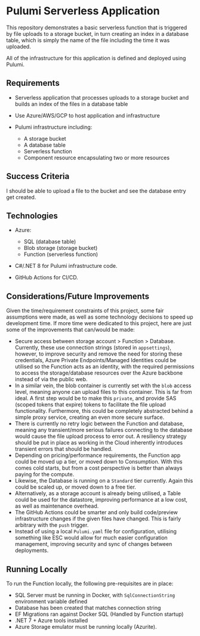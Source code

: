 # Pulumi Serverless Application

This repository demonstrates a basic serverless function that is triggered by file uploads to a storage bucket, in turn creating an index in a database table, which is simply the name of the file including the time it was uploaded.

All of the infrastructure for this application is defined and deployed using Pulumi.

## Requirements

* Serverless application that processes uploads to a storage bucket and builds an index of the files in a database table

* Use Azure/AWS/GCP to host application and infrastructure

* Pulumi infrastructure including:
  * A storage bucket
  * A database table
  * Serverless function
  * Component resource encapsulating two or more resources

## Success Criteria

I should be able to upload a file to the bucket and see the database entry get created.

## Technologies

* Azure:
  * SQL (database table)
  * Blob storage (storage bucket)
  * Function (serverless function)

* C#/.NET 8 for Pulumi infrastructure code.

* GitHub Actions for CI/CD.

## Considerations/Future Improvements

Given the time/requirement constraints of this project, some fair assumptions were made, as well
as some technology decisions to speed up development time. If more time were dedicated to this project, here are just some of the improvements that can/would be made:

* Secure access between storage account > Function > Database. Currently, these use connection strings (stored in `appsettings`), however, to improve security and remove the need for storing these credentials,
  Azure Private Endpoints/Managed Identities could be utilised so the Function acts as an identity, with the required permissions to access the storage/database resources over the Azure backbone instead of via the public web.
* In a similar vein, the blob container is currently set with the `blob` access level, meaning anyone can upload files to this container. This is far from ideal. A first step would be to make this `private`, and provide SAS (scoped tokens that expire) tokens
  to facilitate the file upload functionality. Furthermore, this could be completely abstracted behind a simple proxy service, creating an even more secure surface.
* There is currently no retry logic between the Function and database, meaning any transient/more serious failures connecting to the database would cause the file upload process to error out.
  A resiliency strategy should be put in place as working in the Cloud inherently introduces transient errors that should be handled.
* Depending on pricing/performance requirements, the Function app could be moved up a tier, or moved down to Consumption. With this comes cold starts, but from a cost perspective is better than always paying for the compute.
* Likewise, the Database is running on a `Standard` tier currently. Again this could be scaled up, or moved down to a free tier.
* Alternatively, as a storage account is already being utilised, a Table could be used for the datastore, improving performance at a low cost, as well as maintenance overhead.
* The GitHub Actions could be smarter and only build code/preview infrastructure changes if the given files have changed. This is fairly arbitrary with the `push` trigger.
* Instead of using a local `Pulumi.yaml` file for configuration, utilising something like ESC would allow for much easier configuration management, improving security and sync of changes between deployments.

## Running Locally

To run the Function locally, the following pre-requisites are in place:
* SQL Server must be running in Docker, with `SqlConnectionString` environment variable defined
* Database has been created that matches connection string
* EF Migrations ran against Docker SQL (Handled by Function startup)
* .NET 7 + Azure tools installed
* Azure Storage emulator must be running locally (Azurite).